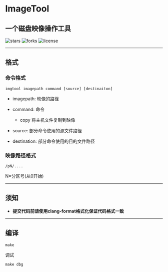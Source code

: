 # ImageTool
## 一个磁盘映像操作工具

![stars](https://img.shields.io/github/stars/Ryan1202/imagetool.svg?logo=GitHub)
![forks](https://img.shields.io/github/forks/Ryan1202/imagetool.svg?logo=GitHub)
![license](https://img.shields.io/github/license/Ryan1202/imagetool.svg)

---

## 格式

### 命令格式

    imgtool imagepath command [source] [destinaiton]

* imagepath: 映像的路径

* command: 命令
    * copy 将主机文件复制到映像

* source: 部分命令使用的源文件路径

* destination: 部分命令使用的目的文件路径

### 映像路径格式

    /pN/....
N=分区号(从0开始)

---

## **须知**

* **提交代码前请使用clang-format格式化保证代码格式一致**

---
## 编译

    make

调试

    make dbg